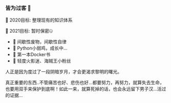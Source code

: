 ### 皆为过客 👋

🎯 2020目标: 整理现有的知识体系

🎯 2021目标: 暂时保密🤐

- 🔭 间歇性废物，间歇性自律
- 🌱 Python小弱鸡，成长中...
- 📔 第一本Docker书
- 🥳 轻度火影迷、海贼王小粉丝

人正是因为度过了一段阴暗岁月，才会更渴求黎明的曙光。

真正重要的东西..不管痛苦也好、悲伤也好...都要努力，再努力，就算失去生命，也要用双手来保护到底啊！如此一来，就算死掉的话，也会永远留下男子汉...活过的证据...
